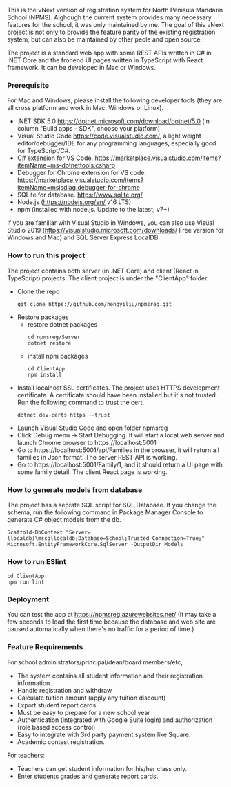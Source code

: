 ﻿This is the vNext version of registration system for North Penisula Mandarin School (NPMS). Alghough the current system provides many necessary features for the school, it was only maintained by me. The goal of this vNext project is not only to provide the feature parity of the existing
registration system, but can also be maintained by other peole and open source.

The project is a standard web app with some REST APIs written in C# in .NET Core and the fronend UI pages written in TypeScript with React framework. It can be developed in Mac or Windows.

### Prerequisite
For Mac and Windows, please install the following developer tools (they are all cross platform and work in Mac, Windows or Linux).
- .NET SDK 5.0 https://dotnet.microsoft.com/download/dotnet/5.0 (in column "Build apps - SDK", choose your platform)
- Visual Studio Code https://code.visualstudio.com/, a light weight editor/debugger/IDE for any programming languages, especially good for TypeScript/C#.
- C# extension for VS Code. https://marketplace.visualstudio.com/items?itemName=ms-dotnettools.csharp
- Debugger for Chrome extension for VS code. https://marketplace.visualstudio.com/items?itemName=msjsdiag.debugger-for-chrome
- SQLite for database. https://www.sqlite.org/
- Node.js (https://nodejs.org/en/ v16 LTS)
- npm (installed with node.js. Update to the latest, v7+)


If you are familiar with Visual Studio in Windows, you can also use Visual Studio 2019 (https://visualstudio.microsoft.com/downloads/ Free version for Windows and Mac) and SQL Server Express LocalDB.

### How to run this project
The project contains both server (in .NET Core) and client (React in TypeScript) projects. The client project is under the "ClientApp" folder.

- Clone the repo
  ```Shell
  git clone https://github.com/hengyiliu/npmsreg.git
  ```
- Restore packages
  - restore dotnet packages
    ```Shell
    cd npmsreg/Server
    dotnet restore
    ```
  - install npm packages
    ```Shell
    cd ClientApp
    npm install
    ```
- Install localhost SSL certificates. The project uses HTTPS development certificate. A certificate should have been installed but it's not trusted. Run the following command to trust the cert.
  ```Shell
  dotnet dev-certs https --trust
  ```
- Launch Visual Studio Code and open folder npmsreg
- Click Debug menu -> Start Debugging. It will start a local web server and launch Chrome browser to https://localhost:5001
- Go to https://localhost:5001/api/Families in the browser, it will return all families in Json format. The server REST API is working.
- Go to https://localhost:5001/Family/1, and it should return a UI page with some family detail. The client React page is working.


### How to generate models from database
The project has a seprate SQL script for SQL Database. If you change the schema, run the following command in Package Manager Console to generate C# object models from the db.
```Shell
Scaffold-DbContext "Server=(localdb)\mssqllocaldb;Database=School;Trusted_Connection=True;" Microsoft.EntityFrameworkCore.SqlServer -OutputDir Models
```

### How to run ESlint
```Shell
cd ClientApp
npm run lint
```

### Deployment
You can test the app at https://npmsreg.azurewebsites.net/ (It may take a few seconds to load the first time because the database and web site are paused automatically when there's no traffic for a period of time.)

### Feature Requirements
For school administrators/principal/dean/board members/etc, 
- The system contains all student information and their registration information.
- Handle registration and withdraw
- Calculate tuition amount (apply any tuition discount)
- Export student report cards.
- Must be easy to prepare for a new school year
- Authentication (integrated with Google Suite login) and authorization (role based access control)
- Easy to integrate with 3rd party payment system like Square.
- Academic contest registration.

For teachers:
- Teachers can get student information for his/her class only.
- Enter students grades and generate report cards.
